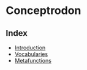 # Conceptrodon

## Index

- [Introduction](./contents/introduction.md)
- [Vocabularies](./contents/vocabularies.md)
- [Metafunctions](./contents/metafunctions.md)
